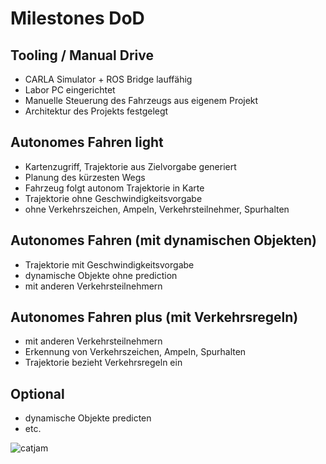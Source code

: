 # Milestones DoD
## Tooling / Manual Drive
* CARLA Simulator + ROS Bridge lauffähig
* Labor PC eingerichtet
* Manuelle Steuerung des Fahrzeugs aus eigenem Projekt
* Architektur des Projekts festgelegt

## Autonomes Fahren **light**
* Kartenzugriff, Trajektorie aus Zielvorgabe generiert
* Planung des kürzesten Wegs
* Fahrzeug folgt autonom Trajektorie in Karte
* Trajektorie ohne Geschwindigkeitsvorgabe
* ohne Verkehrszeichen, Ampeln, Verkehrsteilnehmer, Spurhalten

## Autonomes Fahren (mit dynamischen Objekten)
* Trajektorie mit Geschwindigkeitsvorgabe
* dynamische Objekte ohne prediction
* mit anderen Verkehrsteilnehmern

## Autonomes Fahren **plus** (mit Verkehrsregeln)
* mit anderen Verkehrsteilnehmern
* Erkennung von Verkehrszeichen, Ampeln, Spurhalten
* Trajektorie bezieht Verkehrsregeln ein

## Optional
* dynamische Objekte predicten
* etc.





![catjam](https://cdn.betterttv.net/emote/5f1b0186cf6d2144653d2970/2x)



